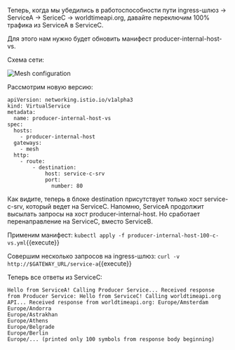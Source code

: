 Теперь, когда мы убедились в работоспособности пути ingress-шлюз -> ServiceA -> SericeC -> worldtimeapi.org, давайте переключим 100% трафика из ServiceA в ServiceC.

Для этого нам нужно будет обновить манифест producer-internal-host-vs.

Схема сети:

![Mesh configuration](../assets/c2-5.png)

Рассмотрим новую версию:
```
apiVersion: networking.istio.io/v1alpha3
kind: VirtualService
metadata:
  name: producer-internal-host-vs
spec:
  hosts:
    - producer-internal-host
  gateways:
    - mesh
  http:
    - route:
        - destination:
            host: service-c-srv
            port:
              number: 80
```

Как видите, теперь в блоке destination присутствует только хост service-c-srv, который ведет на ServiceC. Напомню, ServiceA продолжит высылать запросы на хост producer-internal-host. Но сработает перенаправление на ServiceC, вместо ServiceB.

Применим манифест:
`kubectl apply -f producer-internal-host-100-c-vs.yml`{{execute}}

Совершим несколько запросов на ingress-шлюз:
`curl -v http://$GATEWAY_URL/service-a`{{execute}}

Теперь все ответы из ServiceC:
```
Hello from ServiceA! Calling Producer Service... Received response from Producer Service: Hello from ServiceC! Calling worldtimeapi.org API... Received response from worldtimeapi.org: Europe/Amsterdam
Europe/Andorra
Europe/Astrakhan
Europe/Athens
Europe/Belgrade
Europe/Berlin
Europe/... (printed only 100 symbols from response body beginning)
```
